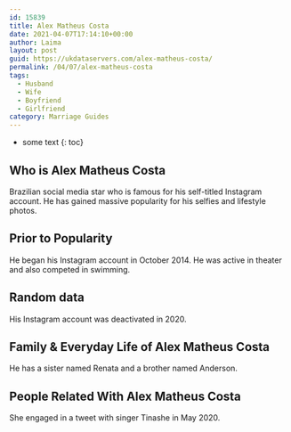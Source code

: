 ```yaml
---
id: 15839
title: Alex Matheus Costa
date: 2021-04-07T17:14:10+00:00
author: Laima
layout: post
guid: https://ukdataservers.com/alex-matheus-costa/
permalink: /04/07/alex-matheus-costa
tags:
  - Husband
  - Wife
  - Boyfriend
  - Girlfriend
category: Marriage Guides
---
```


* some text
{: toc}


## Who is Alex Matheus Costa
                  
                  
                  
Brazilian social media star who is famous for his self-titled Instagram account. He has gained massive popularity for his selfies and lifestyle photos. 
                  
              
            
              
            
                
                
                
## Prior to Popularity
                  
                  
                  
He began his Instagram account in October 2014. He was active in theater and also competed in swimming. 
                  
              
            
              
            
                
                
                
## Random data
                  
                  
                  
His Instagram account was deactivated in 2020.
                  
              
            
              
            
                
                
                
## Family & Everyday Life of Alex Matheus Costa
                  
                  
                  
He has a sister named Renata and a brother named Anderson. 
                  
              
            
              
            
                
                
                
## People Related With Alex Matheus Costa
                  
                  
                  
She engaged in a tweet with singer Tinashe in May 2020.
                  
              
            
              
            
                
              
            
              
              
            
            
              
            
          
          
          